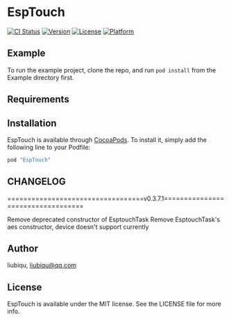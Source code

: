 # EspTouch

[![CI Status](http://img.shields.io/travis/liubiqu/EspTouch.svg?style=flat)](https://travis-ci.org/liubiqu/EspTouch)
[![Version](https://img.shields.io/badge/pod-v3.7.1-blue.svg?style=flat)](http://cocoapods.org/pods/EspTouch)
[![License](https://img.shields.io/cocoapods/l/EspTouch.svg?style=flat)](http://cocoapods.org/pods/EspTouch)
[![Platform](https://img.shields.io/cocoapods/p/EspTouch.svg?style=flat)](http://cocoapods.org/pods/EspTouch)

## Example

To run the example project, clone the repo, and run `pod install` from the Example directory first.

## Requirements

## Installation

EspTouch is available through [CocoaPods](http://cocoapods.org). To install
it, simply add the following line to your Podfile:

```ruby
pod "EspTouch"
```
## CHANGELOG
==================================v0.3.7.1==================================

Remove deprecated constructor of EsptouchTask
Remove EsptouchTask's aes constructor, device doesn't support currently

## Author

liubiqu, liubiqu@qq.com

## License

EspTouch is available under the MIT license. See the LICENSE file for more info.
